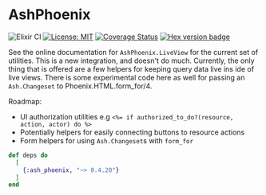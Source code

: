 # AshPhoenix

![Elixir CI](https://github.com/ash-project/ash_phoenix/workflows/Ash%20CI/badge.svg)
[![License: MIT](https://img.shields.io/badge/License-MIT-yellow.svg)](https://opensource.org/licenses/MIT)
[![Coverage Status](https://coveralls.io/repos/github/ash-project/ash_phoenix/badge.svg?branch=main)](https://coveralls.io/github/ash-project/ash_phoenix?branch=main)
[![Hex version badge](https://img.shields.io/hexpm/v/ash_phoenix.svg)](https://hex.pm/packages/ash_phoenix)

See the online documentation for `AshPhoenix.LiveView` for the current set of utilities. This is a new integration, and doesn't do much. Currently, the only
thing that is offered are a few helpers for keeping query data live ins ide of live views. There is some experimental code here as well for passing an `Ash.Changeset` to Phoenix.HTML.form_for/4.

Roadmap:

- UI authorization utilities e.g `<%= if authorized_to_do?(resource, action, actor) do %>`
- Potentially helpers for easily connecting buttons to resource actions
- Form helpers for using `Ash.Changeset`s with `form_for`

```elixir
def deps do
  [
    {:ash_phoenix, "~> 0.4.20"}
  ]
end
```
